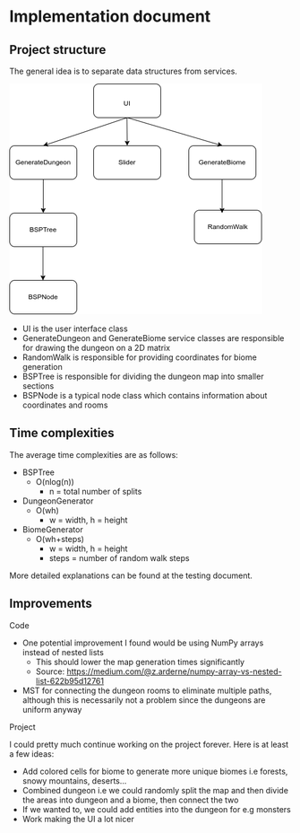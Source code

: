 # Implementation document

## Project structure

The general idea is to separate data structures from services.

![Project structure](https://github.com/smannist/dungeon-generator/blob/main/images/dungeon_generator_project_structure.png)

- UI is the user interface class
- GenerateDungeon and GenerateBiome service classes are responsible for drawing the dungeon on a 2D matrix
- RandomWalk is responsible for providing coordinates for biome generation
- BSPTree is responsible for dividing the dungeon map into smaller sections
- BSPNode is a typical node class which contains information about coordinates and rooms

## Time complexities

The average time complexities are as follows:

- BSPTree
  - O(nlog(n))
    - n = total number of splits
- DungeonGenerator
  - O(wh)
    - w = width, h = height
- BiomeGenerator
  - O(wh+steps)
    - w = width, h = height
    - steps = number of random walk steps

More detailed explanations can be found at the testing document.

## Improvements

Code

- One potential improvement I found would be using NumPy arrays instead of nested lists
  - This should lower the map generation times significantly
  - Source: https://medium.com/@z.arderne/numpy-array-vs-nested-list-622b95d12761
- MST for connecting the dungeon rooms to eliminate multiple paths, although this is necessarily not a problem since the dungeons are uniform anyway

Project

I could pretty much continue working on the project forever. Here is at least a few ideas:

- Add colored cells for biome to generate more unique biomes i.e forests, snowy mountains, deserts...
- Combined dungeon i.e we could randomly split the map and then divide the areas into dungeon and a biome, then connect the two
- If we wanted to, we could add entities into the dungeon for e.g monsters
- Work making the UI a lot nicer
